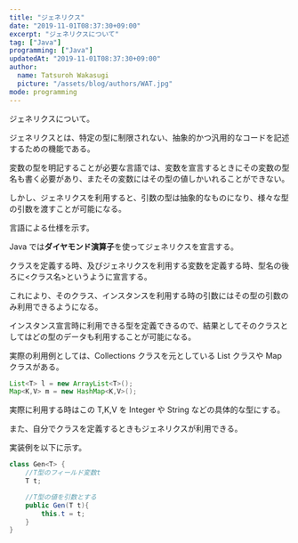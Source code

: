 ```yaml
---
title: "ジェネリクス"
date: "2019-11-01T08:37:30+09:00"
excerpt: "ジェネリクスについて"
tag: ["Java"]
programming: ["Java"]
updatedAt: "2019-11-01T08:37:30+09:00"
author:
  name: Tatsuroh Wakasugi
  picture: "/assets/blog/authors/WAT.jpg"
mode: programming
---
```


ジェネリクスについて。

ジェネリクスとは、特定の型に制限されない、抽象的かつ汎用的なコードを記述するための機能である。

変数の型を明記することが必要な言語では、変数を宣言するときにその変数の型名も書く必要があり、またその変数にはその型の値しかいれることができない。

しかし、ジェネリクスを利用すると、引数の型は抽象的なものになり、様々な型の引数を渡すことが可能になる。

言語による仕様を示す。

<div class="note_content_by_programming_language" id="note_content_Java">

Java では**ダイヤモンド演算子**を使ってジェネリクスを宣言する。

クラスを定義する時、及びジェネリクスを利用する変数を定義する時、型名の後ろに<クラス名>というように宣言する。

これにより、そのクラス、インスタンスを利用する時の引数にはその型の引数のみ利用できるようになる。

インスタンス宣言時に利用できる型を定義できるので、結果としてそのクラスとしてはどの型のデータも利用することが可能になる。

実際の利用例としては、Collections クラスを元としている List クラスや Map クラスがある。

```java
List<T> l = new ArrayList<T>();
Map<K,V> m = new HashMap<K,V>();
```

実際に利用する時はこの T,K,V を Integer や String などの具体的な型にする。

また、自分でクラスを定義するときもジェネリクスが利用できる。

実装例を以下に示す。

```java
class Gen<T> {
    //T型のフィールド変数t
    T t;

    //T型の値を引数とする
    public Gen(T t){
        this.t = t;
    }
}
```

</div>
